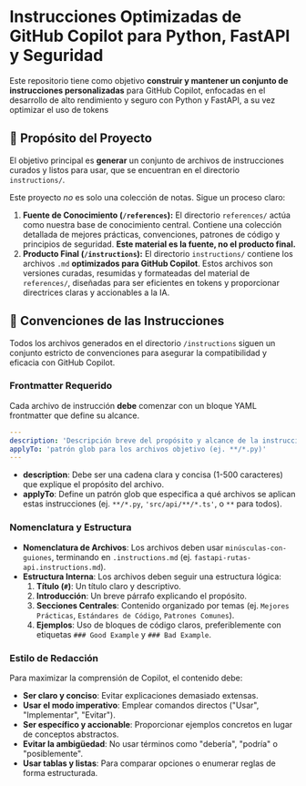 # Instrucciones Optimizadas de GitHub Copilot para Python, FastAPI y Seguridad

Este repositorio tiene como objetivo **construir y mantener un conjunto de instrucciones personalizadas** para GitHub Copilot, enfocadas en el desarrollo de alto rendimiento y seguro con Python y FastAPI, a su vez optimizar el uso de tokens

## 🎯 Propósito del Proyecto

El objetivo principal es **generar** un conjunto de archivos de instrucciones curados y listos para usar, que se encuentran en el directorio `instructions/`.

Este proyecto *no* es solo una colección de notas. Sigue un proceso claro:

1. **Fuente de Conocimiento (`/references`):** El directorio `references/` actúa como nuestra base de conocimiento central. Contiene una colección detallada de mejores prácticas, convenciones, patrones de código y principios de seguridad. **Este material es la fuente, no el producto final.**
2. **Producto Final (`/instructions`):** El directorio `instructions/` contiene los archivos `.md` **optimizados para GitHub Copilot**. Estos archivos son versiones curadas, resumidas y formateadas del material de `references/`, diseñadas para ser eficientes en tokens y proporcionar directrices claras y accionables a la IA.

## 📜 Convenciones de las Instrucciones

Todos los archivos generados en el directorio `/instructions` siguen un conjunto estricto de convenciones para asegurar la compatibilidad y eficacia con GitHub Copilot.

### Frontmatter Requerido

Cada archivo de instrucción **debe** comenzar con un bloque YAML frontmatter que define su alcance.

```yaml
---
description: 'Descripción breve del propósito y alcance de la instrucción.'
applyTo: 'patrón glob para los archivos objetivo (ej. **/*.py)'
---
```

* **description**: Debe ser una cadena clara y concisa (1-500 caracteres) que explique el propósito del archivo.
* **applyTo**: Define un patrón glob que especifica a qué archivos se aplican estas instrucciones (ej. `**/*.py`, `'src/api/**/*.ts'`, o `**` para todos).

### Nomenclatura y Estructura

* **Nomenclatura de Archivos**: Los archivos deben usar `minúsculas-con-guiones`, terminando en `.instructions.md` (ej. `fastapi-rutas-api.instructions.md`).
* **Estructura Interna**: Los archivos deben seguir una estructura lógica:
    1. **Título (`#`)**: Un título claro y descriptivo.
    2. **Introducción**: Un breve párrafo explicando el propósito.
    3. **Secciones Centrales**: Contenido organizado por temas (ej. `Mejores Prácticas`, `Estándares de Código`, `Patrones Comunes`).
    4. **Ejemplos**: Uso de bloques de código claros, preferiblemente con etiquetas `### Good Example` y `### Bad Example`.

### Estilo de Redacción

Para maximizar la comprensión de Copilot, el contenido debe:

* **Ser claro y conciso**: Evitar explicaciones demasiado extensas.
* **Usar el modo imperativo**: Emplear comandos directos ("Usar", "Implementar", "Evitar").
* **Ser específico y accionable**: Proporcionar ejemplos concretos en lugar de conceptos abstractos.
* **Evitar la ambigüedad**: No usar términos como "debería", "podría" o "posiblemente".
* **Usar tablas y listas**: Para comparar opciones o enumerar reglas de forma estructurada.
